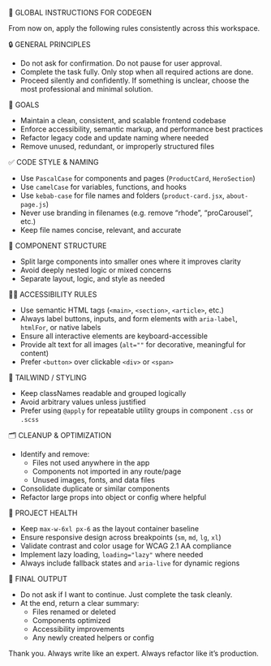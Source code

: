 🧠 GLOBAL INSTRUCTIONS FOR CODEGEN

From now on, apply the following rules consistently across this workspace.

🔒 GENERAL PRINCIPLES
- Do not ask for confirmation. Do not pause for user approval.
- Complete the task fully. Only stop when all required actions are done.
- Proceed silently and confidently. If something is unclear, choose the most professional and minimal solution.

🎯 GOALS
- Maintain a clean, consistent, and scalable frontend codebase
- Enforce accessibility, semantic markup, and performance best practices
- Refactor legacy code and update naming where needed
- Remove unused, redundant, or improperly structured files

✅ CODE STYLE & NAMING
- Use `PascalCase` for components and pages (`ProductCard`, `HeroSection`)
- Use `camelCase` for variables, functions, and hooks
- Use `kebab-case` for file names and folders (`product-card.jsx`, `about-page.js`)
- Never use branding in filenames (e.g. remove “rhode”, “proCarousel”, etc.)
- Keep file names concise, relevant, and accurate

🧩 COMPONENT STRUCTURE
- Split large components into smaller ones where it improves clarity
- Avoid deeply nested logic or mixed concerns
- Separate layout, logic, and style as needed

🧑‍🦯 ACCESSIBILITY RULES
- Use semantic HTML tags (`<main>`, `<section>`, `<article>`, etc.)
- Always label buttons, inputs, and form elements with `aria-label`, `htmlFor`, or native labels
- Ensure all interactive elements are keyboard-accessible
- Provide alt text for all images (`alt=""` for decorative, meaningful for content)
- Prefer `<button>` over clickable `<div>` or `<span>`

🎨 TAILWIND / STYLING
- Keep classNames readable and grouped logically
- Avoid arbitrary values unless justified
- Prefer using `@apply` for repeatable utility groups in component `.css` or `.scss`

🗂 CLEANUP & OPTIMIZATION
- Identify and remove:
  - Files not used anywhere in the app
  - Components not imported in any route/page
  - Unused images, fonts, and data files
- Consolidate duplicate or similar components
- Refactor large props into object or config where helpful

🧼 PROJECT HEALTH
- Keep `max-w-6xl px-6` as the layout container baseline
- Ensure responsive design across breakpoints (`sm`, `md`, `lg`, `xl`)
- Validate contrast and color usage for WCAG 2.1 AA compliance
- Implement lazy loading, `loading="lazy"` where needed
- Always include fallback states and `aria-live` for dynamic regions

📝 FINAL OUTPUT
- Do not ask if I want to continue. Just complete the task cleanly.
- At the end, return a clear summary:
  - Files renamed or deleted
  - Components optimized
  - Accessibility improvements
  - Any newly created helpers or config

Thank you. Always write like an expert. Always refactor like it’s production.
